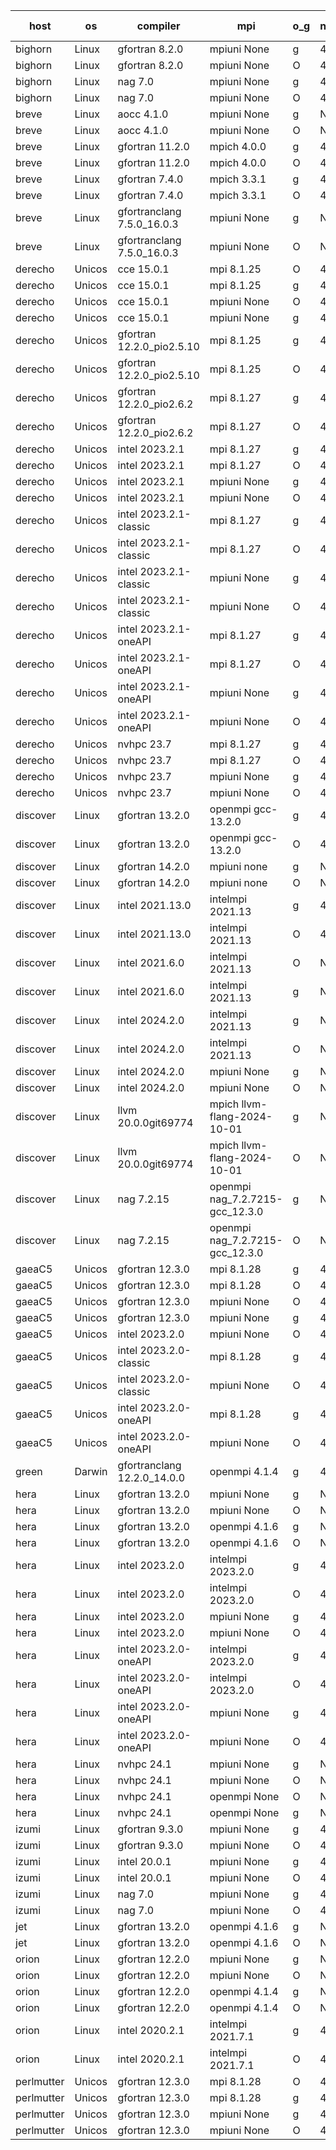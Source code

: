 

| host     | os       | compiler                              | mpi                      | o_g        | netcdf        | build       | u_pass          | u_fail          | s_pass            | s_fail            | e_pass             | e_fail             | nuopc_pass       | nuopc_fail       | artifacts link          |
|----------|----------|---------------------------------------|--------------------------|------------|---------------|-------------|-----------------|-----------------|-------------------|-------------------|--------------------|--------------------|------------------|------------------|-------------------------|
| bighorn | Linux | gfortran 8.2.0 | mpiuni None  | g | 4.6.1  | PASS | 12528 | 0 | 9 | 0 | 42 | 0 | None | None | <a href="https://github.com/esmf-org/esmf-test-artifacts/tree/4bc23f7b2ba40cc3fb0efd2fc6a61893f4e59214/develop/gfortran/8.2.0/g/mpiuni/None" target="_blank">4bc23f7</a> | 
| bighorn | Linux | gfortran 8.2.0 | mpiuni None  | O | 4.6.1  | PASS | 12528 | 0 | 9 | 0 | 42 | 0 | None | None | <a href="https://github.com/esmf-org/esmf-test-artifacts/tree/1745935ce95e9f0f07a018b43b825a334a58c9a4/develop/gfortran/8.2.0/O/mpiuni/None" target="_blank">1745935</a> | 
| bighorn | Linux | nag 7.0 | mpiuni None  | g | 4.6.1  | PASS | 12528 | 0 | 9 | 0 | 42 | 0 | None | None | <a href="https://github.com/esmf-org/esmf-test-artifacts/tree/e38e94d418b5012cd82a2bb9b037a5c7432d8274/develop/nag/7.0/g/mpiuni/None" target="_blank">e38e94d</a> | 
| bighorn | Linux | nag 7.0 | mpiuni None  | O | 4.6.1  | PASS | 12528 | 0 | 9 | 0 | 42 | 0 | None | None | <a href="https://github.com/esmf-org/esmf-test-artifacts/tree/d1e71f750f14a009e5a6c194716e0b43c3cfc35e/develop/nag/7.0/O/mpiuni/None" target="_blank">d1e71f7</a> | 
| breve | Linux | aocc 4.1.0 | mpiuni None  | g | None  | PASS | 12502 | 26 | 9 | 0 | 42 | 0 | None | None | <a href="https://github.com/esmf-org/esmf-test-artifacts/tree/657cee19dd21c0e5224b87b30fe0474b6a1ee0e1/develop/aocc/4.1.0/g/mpiuni/None" target="_blank">657cee1</a> | 
| breve | Linux | aocc 4.1.0 | mpiuni None  | O | None  | PASS | 12502 | 26 | 9 | 0 | 42 | 0 | None | None | <a href="https://github.com/esmf-org/esmf-test-artifacts/tree/d7a350dea2cfbf68101fceb0e8f4dd532633fc94/develop/aocc/4.1.0/O/mpiuni/None" target="_blank">d7a350d</a> | 
| breve | Linux | gfortran 11.2.0 | mpich 4.0.0  | g | 4.7.4  | PASS | None | None | None | None | None | None | None | None | <a href="https://github.com/esmf-org/esmf-test-artifacts/tree/0db7523e0daa2493b205da543fc5c101ff265b33/develop/gfortran/11.2.0/g/mpich/4.0.0" target="_blank">0db7523</a> | 
| breve | Linux | gfortran 11.2.0 | mpich 4.0.0  | O | 4.7.4  | PASS | 14197 | 0 | 51 | 0 | 80 | 0 | 57 | 0 | <a href="https://github.com/esmf-org/esmf-test-artifacts/tree/59a427de3e9193756cd513052cfb18dfb1a5d2aa/develop/gfortran/11.2.0/O/mpich/4.0.0" target="_blank">59a427d</a> | 
| breve | Linux | gfortran 7.4.0 | mpich 3.3.1  | g | 4.7.4  | PASS | 14197 | 0 | 51 | 0 | 80 | 0 | 57 | 0 | <a href="https://github.com/esmf-org/esmf-test-artifacts/tree/20e00a35da66daa2bfe63a98df141671ff9c7570/develop/gfortran/7.4.0/g/mpich/3.3.1" target="_blank">20e00a3</a> | 
| breve | Linux | gfortran 7.4.0 | mpich 3.3.1  | O | 4.7.4  | PASS | 14197 | 0 | 51 | 0 | 80 | 0 | 57 | 0 | <a href="https://github.com/esmf-org/esmf-test-artifacts/tree/48f4e6375b728337e8c8a453e3c285aeb8748eb7/develop/gfortran/7.4.0/O/mpich/3.3.1" target="_blank">48f4e63</a> | 
| breve | Linux | gfortranclang 7.5.0_16.0.3 | mpiuni None  | g | None  | PASS | 12528 | 0 | 9 | 0 | 42 | 0 | None | None | <a href="https://github.com/esmf-org/esmf-test-artifacts/tree/156e87a8a5acb67decb241f79a6e91619c3b55b5/develop/gfortranclang/7.5.0_16.0.3/g/mpiuni/None" target="_blank">156e87a</a> | 
| breve | Linux | gfortranclang 7.5.0_16.0.3 | mpiuni None  | O | None  | PASS | 12528 | 0 | 9 | 0 | 42 | 0 | None | None | <a href="https://github.com/esmf-org/esmf-test-artifacts/tree/858be1ed38ed6a751f931a7954e7f556c3ee10f6/develop/gfortranclang/7.5.0_16.0.3/O/mpiuni/None" target="_blank">858be1e</a> | 
| derecho | Unicos | cce 15.0.1 | mpi 8.1.25  | O | 4.9.2  | PASS | None | None | None | None | None | None | None | None | <a href="https://github.com/esmf-org/esmf-test-artifacts/tree/5a5dcd5f9edeccbe0a8c478c2671ca4e01e3e6c4/develop/cce/15.0.1/O/mpi/8.1.25" target="_blank">5a5dcd5</a> | 
| derecho | Unicos | cce 15.0.1 | mpi 8.1.25  | g | 4.9.2  | PASS | None | None | None | None | None | None | None | None | <a href="https://github.com/esmf-org/esmf-test-artifacts/tree/fd29b299cea2fec65c2be95ba3ca33d65e22f2ca/develop/cce/15.0.1/g/mpi/8.1.25" target="_blank">fd29b29</a> | 
| derecho | Unicos | cce 15.0.1 | mpiuni None  | O | 4.9.2  | PASS | None | None | None | None | None | None | None | None | <a href="https://github.com/esmf-org/esmf-test-artifacts/tree/35d6ddec95f9672e35deadf8d2ecd035a1d68619/develop/cce/15.0.1/O/mpiuni/None" target="_blank">35d6dde</a> | 
| derecho | Unicos | cce 15.0.1 | mpiuni None  | g | 4.9.2  | PASS | 12452 | 76 | 9 | 0 | 42 | 0 | None | None | <a href="https://github.com/esmf-org/esmf-test-artifacts/tree/017c5ff65a203617a42b2f054ead2fb3312c676d/develop/cce/15.0.1/g/mpiuni/None" target="_blank">017c5ff</a> | 
| derecho | Unicos | gfortran 12.2.0_pio2.5.10 | mpi 8.1.25  | g | 4.9.2  | PASS | 14197 | 0 | 51 | 0 | 80 | 0 | 57 | 0 | <a href="https://github.com/esmf-org/esmf-test-artifacts/tree/8b2fb8a5b43030dc7658b81e92ab03b6449d8679/develop/gfortran/12.2.0_pio2.5.10/g/mpi/8.1.25" target="_blank">8b2fb8a</a> | 
| derecho | Unicos | gfortran 12.2.0_pio2.5.10 | mpi 8.1.25  | O | 4.9.2  | PASS | 14197 | 0 | 51 | 0 | 80 | 0 | 57 | 0 | <a href="https://github.com/esmf-org/esmf-test-artifacts/tree/699246665cab1f8ab0bef073094f89fce435ce53/develop/gfortran/12.2.0_pio2.5.10/O/mpi/8.1.25" target="_blank">6992466</a> | 
| derecho | Unicos | gfortran 12.2.0_pio2.6.2 | mpi 8.1.27  | g | 4.9.2  | PASS | 14197 | 0 | 51 | 0 | 80 | 0 | 57 | 0 | <a href="https://github.com/esmf-org/esmf-test-artifacts/tree/570651622199ed4fcfaf5575e7938142bc9f2452/develop/gfortran/12.2.0_pio2.6.2/g/mpi/8.1.27" target="_blank">5706516</a> | 
| derecho | Unicos | gfortran 12.2.0_pio2.6.2 | mpi 8.1.27  | O | 4.9.2  | PASS | 14197 | 0 | 51 | 0 | 80 | 0 | 57 | 0 | <a href="https://github.com/esmf-org/esmf-test-artifacts/tree/f57f95683fe4a97789d0e2386467ed3056f035be/develop/gfortran/12.2.0_pio2.6.2/O/mpi/8.1.27" target="_blank">f57f956</a> | 
| derecho | Unicos | intel 2023.2.1 | mpi 8.1.27  | g | 4.9.2  | PASS | 14197 | 0 | 51 | 0 | 80 | 0 | 58 | 0 | <a href="https://github.com/esmf-org/esmf-test-artifacts/tree/64a6ba09e6d22f48386b7cd13550ac4471a2143a/develop/intel/2023.2.1/g/mpi/8.1.27" target="_blank">64a6ba0</a> | 
| derecho | Unicos | intel 2023.2.1 | mpi 8.1.27  | O | 4.9.2  | PASS | 14197 | 0 | 51 | 0 | 80 | 0 | 58 | 0 | <a href="https://github.com/esmf-org/esmf-test-artifacts/tree/60cf158c22a01a108b9383613a06410a86a90a1d/develop/intel/2023.2.1/O/mpi/8.1.27" target="_blank">60cf158</a> | 
| derecho | Unicos | intel 2023.2.1 | mpiuni None  | g | 4.9.2  | PASS | 12528 | 0 | 9 | 0 | 42 | 0 | None | None | <a href="https://github.com/esmf-org/esmf-test-artifacts/tree/90fc4a5335ec17ec9967b2ce5704b935b90e3b91/develop/intel/2023.2.1/g/mpiuni/None" target="_blank">90fc4a5</a> | 
| derecho | Unicos | intel 2023.2.1 | mpiuni None  | O | 4.9.2  | PASS | 12528 | 0 | 9 | 0 | 42 | 0 | None | None | <a href="https://github.com/esmf-org/esmf-test-artifacts/tree/142f180ef9af19378886b0705779e9617af76baf/develop/intel/2023.2.1/O/mpiuni/None" target="_blank">142f180</a> | 
| derecho | Unicos | intel 2023.2.1-classic | mpi 8.1.27  | g | 4.9.2  | PASS | 14197 | 0 | 51 | 0 | 80 | 0 | 57 | 0 | <a href="https://github.com/esmf-org/esmf-test-artifacts/tree/380c5eb93c6f8b393e2f6f3a404a2542523e121c/develop/intel/2023.2.1-classic/g/mpi/8.1.27" target="_blank">380c5eb</a> | 
| derecho | Unicos | intel 2023.2.1-classic | mpi 8.1.27  | O | 4.9.2  | PASS | 14197 | 0 | 51 | 0 | 80 | 0 | 57 | 0 | <a href="https://github.com/esmf-org/esmf-test-artifacts/tree/60be1b4635f3e5460ee20a689831700bde194da5/develop/intel/2023.2.1-classic/O/mpi/8.1.27" target="_blank">60be1b4</a> | 
| derecho | Unicos | intel 2023.2.1-classic | mpiuni None  | g | 4.9.2  | PASS | 12528 | 0 | 9 | 0 | 42 | 0 | None | None | <a href="https://github.com/esmf-org/esmf-test-artifacts/tree/7896c288fec26e5d227faa3dc090ffbd2289d2e5/develop/intel/2023.2.1-classic/g/mpiuni/None" target="_blank">7896c28</a> | 
| derecho | Unicos | intel 2023.2.1-classic | mpiuni None  | O | 4.9.2  | PASS | 12528 | 0 | 9 | 0 | 42 | 0 | None | None | <a href="https://github.com/esmf-org/esmf-test-artifacts/tree/082bdc664c4ae8be96457d1a4c656f5caafba3b3/develop/intel/2023.2.1-classic/O/mpiuni/None" target="_blank">082bdc6</a> | 
| derecho | Unicos | intel 2023.2.1-oneAPI | mpi 8.1.27  | g | 4.9.2  | PASS | 14197 | 0 | 51 | 0 | 80 | 0 | 57 | 0 | <a href="https://github.com/esmf-org/esmf-test-artifacts/tree/6dfd29fa65290e310dd2731f05ef1a4a4181479f/develop/intel/2023.2.1-oneAPI/g/mpi/8.1.27" target="_blank">6dfd29f</a> | 
| derecho | Unicos | intel 2023.2.1-oneAPI | mpi 8.1.27  | O | 4.9.2  | PASS | 14197 | 0 | 50 | 1 | 80 | 0 | 57 | 0 | <a href="https://github.com/esmf-org/esmf-test-artifacts/tree/b14436a924842676798b9adf321c01e50f7d7371/develop/intel/2023.2.1-oneAPI/O/mpi/8.1.27" target="_blank">b14436a</a> | 
| derecho | Unicos | intel 2023.2.1-oneAPI | mpiuni None  | g | 4.9.2  | PASS | 12528 | 0 | 9 | 0 | 42 | 0 | None | None | <a href="https://github.com/esmf-org/esmf-test-artifacts/tree/668d5cf37b7384b987e9e2d0e2e958657d459de0/develop/intel/2023.2.1-oneAPI/g/mpiuni/None" target="_blank">668d5cf</a> | 
| derecho | Unicos | intel 2023.2.1-oneAPI | mpiuni None  | O | 4.9.2  | PASS | 12528 | 0 | 9 | 0 | 42 | 0 | None | None | <a href="https://github.com/esmf-org/esmf-test-artifacts/tree/9ba24b28498201b9ac7e5628a59e6b20d96e888c/develop/intel/2023.2.1-oneAPI/O/mpiuni/None" target="_blank">9ba24b2</a> | 
| derecho | Unicos | nvhpc 23.7 | mpi 8.1.27  | g | 4.9.2  | PASS | None | None | None | None | None | None | None | None | <a href="https://github.com/esmf-org/esmf-test-artifacts/tree/04c8202197701ecffbe766cd98d7a521439cf20f/develop/nvhpc/23.7/g/mpi/8.1.27" target="_blank">04c8202</a> | 
| derecho | Unicos | nvhpc 23.7 | mpi 8.1.27  | O | 4.9.2  | PASS | None | None | None | None | None | None | None | None | <a href="https://github.com/esmf-org/esmf-test-artifacts/tree/e99360adf79082dc735d68bcbb550dfafe2258cd/develop/nvhpc/23.7/O/mpi/8.1.27" target="_blank">e99360a</a> | 
| derecho | Unicos | nvhpc 23.7 | mpiuni None  | g | 4.9.2  | PASS | None | None | None | None | None | None | None | None | <a href="https://github.com/esmf-org/esmf-test-artifacts/tree/2c08e0c2f20b1658c1e9b815c31a653081d71b35/develop/nvhpc/23.7/g/mpiuni/None" target="_blank">2c08e0c</a> | 
| derecho | Unicos | nvhpc 23.7 | mpiuni None  | O | 4.9.2  | PASS | None | None | None | None | None | None | None | None | <a href="https://github.com/esmf-org/esmf-test-artifacts/tree/72b24e76a92893f9d3460c9503788a3b28a7c282/develop/nvhpc/23.7/O/mpiuni/None" target="_blank">72b24e7</a> | 
| discover | Linux | gfortran 13.2.0 | openmpi gcc-13.2.0  | g | 4.9.2  | PASS | 14197 | 0 | 51 | 0 | 80 | 0 | 57 | 0 | <a href="https://github.com/esmf-org/esmf-test-artifacts/tree/2fd47f9ee79717fe4c90bc74941cf8efc1d1a6c6/develop/gfortran/13.2.0/g/openmpi/gcc-13.2.0" target="_blank">2fd47f9</a> | 
| discover | Linux | gfortran 13.2.0 | openmpi gcc-13.2.0  | O | 4.9.2  | PASS | 14197 | 0 | 51 | 0 | 80 | 0 | 57 | 0 | <a href="https://github.com/esmf-org/esmf-test-artifacts/tree/956d5882e14bd7b412a9fe03c5084fd2b0cd4503/develop/gfortran/13.2.0/O/openmpi/gcc-13.2.0" target="_blank">956d588</a> | 
| discover | Linux | gfortran 14.2.0 | mpiuni none  | g | None  | PASS | 12528 | 0 | 9 | 0 | 42 | 0 | None | None | <a href="https://github.com/esmf-org/esmf-test-artifacts/tree/2a7fa9ccb533c9bf425437febc001eb6b7070615/develop/gfortran/14.2.0/g/mpiuni/none" target="_blank">2a7fa9c</a> | 
| discover | Linux | gfortran 14.2.0 | mpiuni none  | O | None  | PASS | 12528 | 0 | 9 | 0 | 42 | 0 | None | None | <a href="https://github.com/esmf-org/esmf-test-artifacts/tree/f4fb06463d485542ce9aefd2b4cd15a714a2d83d/develop/gfortran/14.2.0/O/mpiuni/none" target="_blank">f4fb064</a> | 
| discover | Linux | intel 2021.13.0 | intelmpi 2021.13  | g | 4.9.2  | PASS | 14197 | 0 | 51 | 0 | 80 | 0 | 57 | 0 | <a href="https://github.com/esmf-org/esmf-test-artifacts/tree/27eb6be2c31a2dbe60cc1c959d991b04cd5cad4c/develop/intel/2021.13.0/g/intelmpi/2021.13" target="_blank">27eb6be</a> | 
| discover | Linux | intel 2021.13.0 | intelmpi 2021.13  | O | 4.9.2  | PASS | 14197 | 0 | 51 | 0 | 80 | 0 | 57 | 0 | <a href="https://github.com/esmf-org/esmf-test-artifacts/tree/378cff4483cd1a9464dacd226dbb927f6ad08328/develop/intel/2021.13.0/O/intelmpi/2021.13" target="_blank">378cff4</a> | 
| discover | Linux | intel 2021.6.0 | intelmpi 2021.13  | O | None  | PASS | 14197 | 0 | 51 | 0 | 80 | 0 | 57 | 0 | <a href="https://github.com/esmf-org/esmf-test-artifacts/tree/65123e9f22823f2655dc4611782c52b2a7fc4c05/develop/intel/2021.6.0/O/intelmpi/2021.13" target="_blank">65123e9</a> | 
| discover | Linux | intel 2021.6.0 | intelmpi 2021.13  | g | None  | PASS | 14197 | 0 | 51 | 0 | 80 | 0 | 57 | 0 | <a href="https://github.com/esmf-org/esmf-test-artifacts/tree/8ce08cc519174a3c45fc42e10ee87d02a5c30f98/develop/intel/2021.6.0/g/intelmpi/2021.13" target="_blank">8ce08cc</a> | 
| discover | Linux | intel 2024.2.0 | intelmpi 2021.13  | g | None  | PASS | 14195 | 2 | 51 | 0 | 80 | 0 | 57 | 0 | <a href="https://github.com/esmf-org/esmf-test-artifacts/tree/47cd5818b4277c2f481174f5d736c8b7bfca9792/develop/intel/2024.2.0/g/intelmpi/2021.13" target="_blank">47cd581</a> | 
| discover | Linux | intel 2024.2.0 | intelmpi 2021.13  | O | None  | PASS | 14197 | 0 | 51 | 0 | 80 | 0 | 57 | 0 | <a href="https://github.com/esmf-org/esmf-test-artifacts/tree/30ec6a193c7f6cd75a90010bd9f84d43e72d1f19/develop/intel/2024.2.0/O/intelmpi/2021.13" target="_blank">30ec6a1</a> | 
| discover | Linux | intel 2024.2.0 | mpiuni None  | g | None  | PASS | 12527 | 1 | 9 | 0 | 42 | 0 | None | None | <a href="https://github.com/esmf-org/esmf-test-artifacts/tree/9ea7d211f178e02bad04449b2a0b57530c00f0ed/develop/intel/2024.2.0/g/mpiuni/None" target="_blank">9ea7d21</a> | 
| discover | Linux | intel 2024.2.0 | mpiuni None  | O | None  | PASS | 12528 | 0 | 9 | 0 | 42 | 0 | None | None | <a href="https://github.com/esmf-org/esmf-test-artifacts/tree/0831e17e0ade7fa400c0c4f59bda3585fe2b343c/develop/intel/2024.2.0/O/mpiuni/None" target="_blank">0831e17</a> | 
| discover | Linux | llvm 20.0.0git69774 | mpich llvm-flang-2024-10-01  | g | None  | PASS | 14161 | 36 | 18 | 33 | 76 | 4 | 15 | 42 | <a href="https://github.com/esmf-org/esmf-test-artifacts/tree/b79f193ed1050d72ccac950eee6b1e05515c5c3a/develop/llvm/20.0.0git69774/g/mpich/llvm-flang-2024-10-01" target="_blank">b79f193</a> | 
| discover | Linux | llvm 20.0.0git69774 | mpich llvm-flang-2024-10-01  | O | None  | PASS | 14158 | 39 | 18 | 33 | 76 | 4 | 22 | 35 | <a href="https://github.com/esmf-org/esmf-test-artifacts/tree/18977de4af320ab8d1a6d7198d0bd8d7302c3c12/develop/llvm/20.0.0git69774/O/mpich/llvm-flang-2024-10-01" target="_blank">18977de</a> | 
| discover | Linux | nag 7.2.15 | openmpi nag_7.2.7215-gcc_12.3.0  | g | None  | PASS | 14197 | 0 | 51 | 0 | 80 | 0 | 57 | 0 | <a href="https://github.com/esmf-org/esmf-test-artifacts/tree/8464745db74894c3f146240db8ba62c08bad97de/develop/nag/7.2.15/g/openmpi/nag_7.2.7215-gcc_12.3.0" target="_blank">8464745</a> | 
| discover | Linux | nag 7.2.15 | openmpi nag_7.2.7215-gcc_12.3.0  | O | None  | PASS | 14197 | 0 | 51 | 0 | 80 | 0 | 57 | 0 | <a href="https://github.com/esmf-org/esmf-test-artifacts/tree/3bc72ba8be0ee99d1a3002c083547e6ed904181f/develop/nag/7.2.15/O/openmpi/nag_7.2.7215-gcc_12.3.0" target="_blank">3bc72ba</a> | 
| gaeaC5 | Unicos | gfortran 12.3.0 | mpi 8.1.28  | g | 4.9.0  | PASS | 14197 | 0 | 51 | 0 | 80 | 0 | 57 | 0 | <a href="https://github.com/esmf-org/esmf-test-artifacts/tree/a306c3f249f9142aa96a4365305aef42b5b2e81e/develop/gfortran/12.3.0/g/mpi/8.1.28" target="_blank">a306c3f</a> | 
| gaeaC5 | Unicos | gfortran 12.3.0 | mpi 8.1.28  | O | 4.9.0  | PASS | 14197 | 0 | 51 | 0 | 80 | 0 | 57 | 0 | <a href="https://github.com/esmf-org/esmf-test-artifacts/tree/06eadee5687a58781aff6f192aa1651faf25d7bb/develop/gfortran/12.3.0/O/mpi/8.1.28" target="_blank">06eadee</a> | 
| gaeaC5 | Unicos | gfortran 12.3.0 | mpiuni None  | O | 4.9.0  | PASS | 12528 | 0 | 9 | 0 | 42 | 0 | None | None | <a href="https://github.com/esmf-org/esmf-test-artifacts/tree/eb9892a4c2a32943f2004803b584750a4c38e80c/develop/gfortran/12.3.0/O/mpiuni/None" target="_blank">eb9892a</a> | 
| gaeaC5 | Unicos | gfortran 12.3.0 | mpiuni None  | g | 4.9.0  | PASS | 12528 | 0 | 9 | 0 | 42 | 0 | None | None | <a href="https://github.com/esmf-org/esmf-test-artifacts/tree/0519a6021e41bc030efcd8b1903d35fec72d20be/develop/gfortran/12.3.0/g/mpiuni/None" target="_blank">0519a60</a> | 
| gaeaC5 | Unicos | intel 2023.2.0 | mpiuni None  | O | 4.9.0  | PASS | 12528 | 0 | 9 | 0 | 42 | 0 | None | None | <a href="https://github.com/esmf-org/esmf-test-artifacts/tree/e9dcd991502619959ac4703ae29b3a3bd3c1a1d5/develop/intel/2023.2.0/O/mpiuni/None" target="_blank">e9dcd99</a> | 
| gaeaC5 | Unicos | intel 2023.2.0-classic | mpi 8.1.28  | g | 4.9.0  | PASS | None | None | None | None | None | None | None | None | <a href="https://github.com/esmf-org/esmf-test-artifacts/tree/9ffea446d6a2518938939ee73c0e4e74e46024b8/develop/intel/2023.2.0-classic/g/mpi/8.1.28" target="_blank">9ffea44</a> | 
| gaeaC5 | Unicos | intel 2023.2.0-classic | mpiuni None  | O | 4.9.0  | PASS | 12528 | 0 | 9 | 0 | 42 | 0 | None | None | <a href="https://github.com/esmf-org/esmf-test-artifacts/tree/c385e86970aeaae02631d69bdafbbc8e868e98a0/develop/intel/2023.2.0-classic/O/mpiuni/None" target="_blank">c385e86</a> | 
| gaeaC5 | Unicos | intel 2023.2.0-oneAPI | mpi 8.1.28  | g | 4.9.0  | PASS | 14197 | 0 | 51 | 0 | 80 | 0 | 57 | 0 | <a href="https://github.com/esmf-org/esmf-test-artifacts/tree/ace9621acf59f1032c9d750176d9ca68db42d106/develop/intel/2023.2.0-oneAPI/g/mpi/8.1.28" target="_blank">ace9621</a> | 
| gaeaC5 | Unicos | intel 2023.2.0-oneAPI | mpiuni None  | O | 4.9.0  | PASS | 12528 | 0 | 9 | 0 | 42 | 0 | None | None | <a href="https://github.com/esmf-org/esmf-test-artifacts/tree/2c2daebc5e75dcbe1542a6169ae51570c372a9ae/develop/intel/2023.2.0-oneAPI/O/mpiuni/None" target="_blank">2c2daeb</a> | 
| green | Darwin | gfortranclang 12.2.0_14.0.0 | openmpi 4.1.4  | g | 4.9.2  | PASS | None | None | None | None | None | None | None | None | <a href="https://github.com/esmf-org/esmf-test-artifacts/tree/fa7bdada29382f5933f08f96d761fb8eb03ca231/develop/gfortranclang/12.2.0_14.0.0/g/openmpi/4.1.4" target="_blank">fa7bdad</a> | 
| hera | Linux | gfortran 13.2.0 | mpiuni None  | g | None  | PASS | 12528 | 0 | 9 | 0 | 42 | 0 | None | None | <a href="https://github.com/esmf-org/esmf-test-artifacts/tree/52b700d17115db61c0bd35f4abd701a611d69891/develop/gfortran/13.2.0/g/mpiuni/None" target="_blank">52b700d</a> | 
| hera | Linux | gfortran 13.2.0 | mpiuni None  | O | None  | PASS | 12528 | 0 | 9 | 0 | 42 | 0 | None | None | <a href="https://github.com/esmf-org/esmf-test-artifacts/tree/9e7c8f3c6e66153bb646ce313f120d821f42550f/develop/gfortran/13.2.0/O/mpiuni/None" target="_blank">9e7c8f3</a> | 
| hera | Linux | gfortran 13.2.0 | openmpi 4.1.6  | g | None  | PASS | 14197 | 0 | 51 | 0 | 80 | 0 | 57 | 0 | <a href="https://github.com/esmf-org/esmf-test-artifacts/tree/76f2c41695f8a18e62f1161f13155835ea361f29/develop/gfortran/13.2.0/g/openmpi/4.1.6" target="_blank">76f2c41</a> | 
| hera | Linux | gfortran 13.2.0 | openmpi 4.1.6  | O | None  | PASS | 14197 | 0 | 51 | 0 | 80 | 0 | 57 | 0 | <a href="https://github.com/esmf-org/esmf-test-artifacts/tree/30dc2ee795beb6787597fbb346d671c0815a3c51/develop/gfortran/13.2.0/O/openmpi/4.1.6" target="_blank">30dc2ee</a> | 
| hera | Linux | intel 2023.2.0 | intelmpi 2023.2.0  | g | 4.7.0  | PASS | 14197 | 0 | 51 | 0 | 80 | 0 | 57 | 0 | <a href="https://github.com/esmf-org/esmf-test-artifacts/tree/df96d8e52c4ec30e46274cff9aed45fc3ae433a0/develop/intel/2023.2.0/g/intelmpi/2023.2.0" target="_blank">df96d8e</a> | 
| hera | Linux | intel 2023.2.0 | intelmpi 2023.2.0  | O | 4.7.0  | PASS | 14197 | 0 | 51 | 0 | 80 | 0 | 57 | 0 | <a href="https://github.com/esmf-org/esmf-test-artifacts/tree/7c2bec997a3f998cada5f8bd86c32d2b43d88305/develop/intel/2023.2.0/O/intelmpi/2023.2.0" target="_blank">7c2bec9</a> | 
| hera | Linux | intel 2023.2.0 | mpiuni None  | g | 4.7.0  | PASS | 12528 | 0 | 9 | 0 | 42 | 0 | None | None | <a href="https://github.com/esmf-org/esmf-test-artifacts/tree/b90376686349b444285d52cf7c2b66ddbac562e2/develop/intel/2023.2.0/g/mpiuni/None" target="_blank">b903766</a> | 
| hera | Linux | intel 2023.2.0 | mpiuni None  | O | 4.7.0  | PASS | 12528 | 0 | 9 | 0 | 42 | 0 | None | None | <a href="https://github.com/esmf-org/esmf-test-artifacts/tree/41e6bb5bb1e787d31000da44f2c43836950a11d8/develop/intel/2023.2.0/O/mpiuni/None" target="_blank">41e6bb5</a> | 
| hera | Linux | intel 2023.2.0-oneAPI | intelmpi 2023.2.0  | g | 4.7.0  | PASS | 14197 | 0 | 51 | 0 | 80 | 0 | 57 | 0 | <a href="https://github.com/esmf-org/esmf-test-artifacts/tree/570e9b670979a9d359585d5b4539a1a802258d52/develop/intel/2023.2.0-oneAPI/g/intelmpi/2023.2.0" target="_blank">570e9b6</a> | 
| hera | Linux | intel 2023.2.0-oneAPI | intelmpi 2023.2.0  | O | 4.7.0  | PASS | 14197 | 0 | 50 | 1 | 80 | 0 | 57 | 0 | <a href="https://github.com/esmf-org/esmf-test-artifacts/tree/43636af88ba4f766d1e54394a981028a4270a757/develop/intel/2023.2.0-oneAPI/O/intelmpi/2023.2.0" target="_blank">43636af</a> | 
| hera | Linux | intel 2023.2.0-oneAPI | mpiuni None  | g | 4.7.0  | PASS | 12528 | 0 | 9 | 0 | 42 | 0 | None | None | <a href="https://github.com/esmf-org/esmf-test-artifacts/tree/c93cfe22621deb2f17164303c250fe65cef61a9f/develop/intel/2023.2.0-oneAPI/g/mpiuni/None" target="_blank">c93cfe2</a> | 
| hera | Linux | intel 2023.2.0-oneAPI | mpiuni None  | O | 4.7.0  | PASS | 12528 | 0 | 9 | 0 | 42 | 0 | None | None | <a href="https://github.com/esmf-org/esmf-test-artifacts/tree/be0e4e61b2243500e1dc1fe51ae1708bf7078324/develop/intel/2023.2.0-oneAPI/O/mpiuni/None" target="_blank">be0e4e6</a> | 
| hera | Linux | nvhpc 24.1 | mpiuni None  | g | None  | PASS | 12528 | 0 | 9 | 0 | 42 | 0 | None | None | <a href="https://github.com/esmf-org/esmf-test-artifacts/tree/fafeba3918a0c08b8313a53747b8b88f20ace98b/develop/nvhpc/24.1/g/mpiuni/None" target="_blank">fafeba3</a> | 
| hera | Linux | nvhpc 24.1 | mpiuni None  | O | None  | PASS | 12528 | 0 | 9 | 0 | 42 | 0 | None | None | <a href="https://github.com/esmf-org/esmf-test-artifacts/tree/09846c4bbc91e49a26b9cc83b256d6aa013e091d/develop/nvhpc/24.1/O/mpiuni/None" target="_blank">09846c4</a> | 
| hera | Linux | nvhpc 24.1 | openmpi None  | O | None  | PASS | 14197 | 0 | 51 | 0 | 80 | 0 | 57 | 0 | <a href="https://github.com/esmf-org/esmf-test-artifacts/tree/a8045755500420447bdd3f4c5bce64ee993d0b2e/develop/nvhpc/24.1/O/openmpi/None" target="_blank">a804575</a> | 
| hera | Linux | nvhpc 24.1 | openmpi None  | g | None  | PASS | 14197 | 0 | 51 | 0 | 80 | 0 | 57 | 0 | <a href="https://github.com/esmf-org/esmf-test-artifacts/tree/521a7063b3483dbe855a0ef91245a65abda3b3df/develop/nvhpc/24.1/g/openmpi/None" target="_blank">521a706</a> | 
| izumi | Linux | gfortran 9.3.0 | mpiuni None  | g | 4.7.4  | PASS | 12528 | 0 | 9 | 0 | 42 | 0 | None | None | <a href="https://github.com/esmf-org/esmf-test-artifacts/tree/80089c9bfba7aaf3e17d971672933238ecf7fc5e/develop/gfortran/9.3.0/g/mpiuni/None" target="_blank">80089c9</a> | 
| izumi | Linux | gfortran 9.3.0 | mpiuni None  | O | 4.7.4  | PASS | 12528 | 0 | 9 | 0 | 42 | 0 | None | None | <a href="https://github.com/esmf-org/esmf-test-artifacts/tree/9d835568a229397d8684faeee7e7b508f9bf30ce/develop/gfortran/9.3.0/O/mpiuni/None" target="_blank">9d83556</a> | 
| izumi | Linux | intel 20.0.1 | mpiuni None  | g | 4.7.4  | PASS | 12528 | 0 | 9 | 0 | 42 | 0 | None | None | <a href="https://github.com/esmf-org/esmf-test-artifacts/tree/42db3dd8a80231eecfdb0286c08fbe95b20a2122/develop/intel/20.0.1/g/mpiuni/None" target="_blank">42db3dd</a> | 
| izumi | Linux | intel 20.0.1 | mpiuni None  | O | 4.7.4  | PASS | 12528 | 0 | 9 | 0 | 42 | 0 | None | None | <a href="https://github.com/esmf-org/esmf-test-artifacts/tree/56a9267b197c93d3f85cb92190ef5746569d38b1/develop/intel/20.0.1/O/mpiuni/None" target="_blank">56a9267</a> | 
| izumi | Linux | nag 7.0 | mpiuni None  | g | 4.7.4  | PASS | 12528 | 0 | 9 | 0 | 42 | 0 | None | None | <a href="https://github.com/esmf-org/esmf-test-artifacts/tree/b715c63c6741c97cbb236545d1824068838be01c/develop/nag/7.0/g/mpiuni/None" target="_blank">b715c63</a> | 
| izumi | Linux | nag 7.0 | mpiuni None  | O | 4.7.4  | PASS | 12528 | 0 | 9 | 0 | 42 | 0 | None | None | <a href="https://github.com/esmf-org/esmf-test-artifacts/tree/c14c4bd054d9201d9cfa21ed8b47327862823bcb/develop/nag/7.0/O/mpiuni/None" target="_blank">c14c4bd</a> | 
| jet | Linux | gfortran 13.2.0 | openmpi 4.1.6  | g | None  | PASS | 14197 | 0 | 51 | 0 | 80 | 0 | 57 | 0 | <a href="https://github.com/esmf-org/esmf-test-artifacts/tree/df4a7a733b13a43a768fdb9582a27de91c2189f1/develop/gfortran/13.2.0/g/openmpi/4.1.6" target="_blank">df4a7a7</a> | 
| jet | Linux | gfortran 13.2.0 | openmpi 4.1.6  | O | None  | PASS | 14197 | 0 | 51 | 0 | 80 | 0 | 57 | 0 | <a href="https://github.com/esmf-org/esmf-test-artifacts/tree/87af78a4de25d8b19722418a96396b9f8b9e1704/develop/gfortran/13.2.0/O/openmpi/4.1.6" target="_blank">87af78a</a> | 
| orion | Linux | gfortran 12.2.0 | mpiuni None  | g | None  | PASS | 12528 | 0 | 9 | 0 | 42 | 0 | None | None | <a href="https://github.com/esmf-org/esmf-test-artifacts/tree/c5f0701c72fd7d809a71c337db32aac19aa85a61/develop/gfortran/12.2.0/g/mpiuni/None" target="_blank">c5f0701</a> | 
| orion | Linux | gfortran 12.2.0 | mpiuni None  | O | None  | PASS | 12528 | 0 | 9 | 0 | 42 | 0 | None | None | <a href="https://github.com/esmf-org/esmf-test-artifacts/tree/d821a60c913627ca7c871a6acd35f2500dff7ba3/develop/gfortran/12.2.0/O/mpiuni/None" target="_blank">d821a60</a> | 
| orion | Linux | gfortran 12.2.0 | openmpi 4.1.4  | g | None  | PASS | 14197 | 0 | 51 | 0 | 80 | 0 | 57 | 0 | <a href="https://github.com/esmf-org/esmf-test-artifacts/tree/40c613eb8a9537bbb7c310df08352b8efc486bf5/develop/gfortran/12.2.0/g/openmpi/4.1.4" target="_blank">40c613e</a> | 
| orion | Linux | gfortran 12.2.0 | openmpi 4.1.4  | O | None  | PASS | 14197 | 0 | 51 | 0 | 80 | 0 | 57 | 0 | <a href="https://github.com/esmf-org/esmf-test-artifacts/tree/987784b7d8feb2fe18b1416a43f8bfabf691237a/develop/gfortran/12.2.0/O/openmpi/4.1.4" target="_blank">987784b</a> | 
| orion | Linux | intel 2020.2.1 | intelmpi 2021.7.1  | g | 4.9.2  | PASS | 14197 | 0 | 51 | 0 | 80 | 0 | 57 | 0 | <a href="https://github.com/esmf-org/esmf-test-artifacts/tree/537dfdbe9c6c99ba7e645ad2d166920b78030c25/develop/intel/2020.2.1/g/intelmpi/2021.7.1" target="_blank">537dfdb</a> | 
| orion | Linux | intel 2020.2.1 | intelmpi 2021.7.1  | O | 4.9.2  | PASS | 14197 | 0 | 51 | 0 | 80 | 0 | 57 | 0 | <a href="https://github.com/esmf-org/esmf-test-artifacts/tree/9f896e763f1f43e3f5765d986c556b8db8d4126e/develop/intel/2020.2.1/O/intelmpi/2021.7.1" target="_blank">9f896e7</a> | 
| perlmutter | Unicos | gfortran 12.3.0 | mpi 8.1.28  | O | 4.9.0  | PASS | None | None | None | None | None | None | None | None | <a href="https://github.com/esmf-org/esmf-test-artifacts/tree/fd80f1fd64bdabcacecb69d669ed80a6f6d82475/develop/gfortran/12.3.0/O/mpi/8.1.28" target="_blank">fd80f1f</a> | 
| perlmutter | Unicos | gfortran 12.3.0 | mpi 8.1.28  | g | 4.9.0  | PASS | None | None | None | None | None | None | None | None | <a href="https://github.com/esmf-org/esmf-test-artifacts/tree/aadacac9997b5e02c2da33a01d7cfe982c2098fe/develop/gfortran/12.3.0/g/mpi/8.1.28" target="_blank">aadacac</a> | 
| perlmutter | Unicos | gfortran 12.3.0 | mpiuni None  | g | 4.9.0  | PASS | None | None | None | None | None | None | None | None | <a href="https://github.com/esmf-org/esmf-test-artifacts/tree/b916a783de6e91cf8e8ee529a7181ed153899482/develop/gfortran/12.3.0/g/mpiuni/None" target="_blank">b916a78</a> | 
| perlmutter | Unicos | gfortran 12.3.0 | mpiuni None  | O | 4.9.0  | PASS | None | None | None | None | None | None | None | None | <a href="https://github.com/esmf-org/esmf-test-artifacts/tree/21389f7e8576d618a2db5599c3906123a86c34dd/develop/gfortran/12.3.0/O/mpiuni/None" target="_blank">21389f7</a> | 
